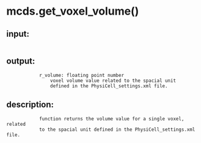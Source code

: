 # mcds.get_voxel_volume()


## input:
```

```

## output:
```
            r_volume: floating point number
                voxel volume value related to the spacial unit
                defined in the PhysiCell_settings.xml file.

```

## description:
```
            function returns the volume value for a single voxel, related
            to the spacial unit defined in the PhysiCell_settings.xml file.
        
```